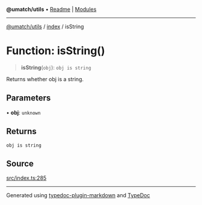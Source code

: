 **@umatch/utils** • [Readme](../../index.md) \| [Modules](../../modules.md)

***

[@umatch/utils](../../modules.md) / [index](../index.md) / isString

# Function: isString()

> **isString**(`obj`): `obj is string`

Returns whether obj is a string.

## Parameters

• **obj**: `unknown`

## Returns

`obj is string`

## Source

[src/index.ts:285](https://github.com/umatch-oficial/utils/blob/0b3210d/src/index.ts#L285)

***

Generated using [typedoc-plugin-markdown](https://www.npmjs.com/package/typedoc-plugin-markdown) and [TypeDoc](https://typedoc.org/)
